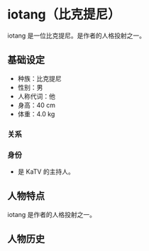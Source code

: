 # iotang（比克提尼）

iotang 是一位比克提尼。是作者的人格投射之一。

## 基础设定

- 种族：比克提尼
- 性别：男
- 人称代词：他
- 身高：40 cm
- 体重：4.0 kg

### 关系

### 身份

- 是 KaTV 的主持人。

## 人物特点

iotang 是作者的人格投射之一。

## 人物历史
